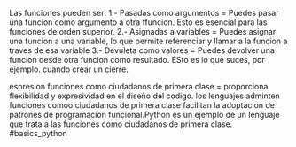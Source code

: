 Las funciones pueden ser:
1.- Pasadas como argumentos = Puedes pasar una funcion como argumento a otra ffuncion. Esto es esencial para las funciones de orden superior.
2.- Asignadas a variables = Puedes asignar una funcion a una variable, lo que permite referenciar y llamar a la funcion a traves de esa variable
3.- Devuleta como valores = Puedes devolver una funcion desde otra funcion como resultado. ESto es lo que suces, por ejemplo. cuando crear un cierre.

espresion funciones como ciudadanos de primera clase = proporciona flexibilidad y expresividad en el diseño del codigo. los lenguajes adminten funciones comoo ciudadanos de primera clase facilitan la adoptacion de patrones de programacion funcional.Python es un ejemplo de un lenguaje que trata a las funciones como ciudadanos de primera clase.
#basics_python
